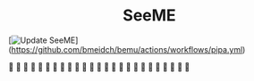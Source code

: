 
<h1 align="center"> SeeME </h1>

[![Update SeeME](https://github.com/bmeidch/bemu/actions/workflows/pipa.yml/badge.svg)]
(https://github.com/bmeidch/bemu/actions/workflows/pipa.yml)

🙂 🙂 🙂 🙂 🙂 🙂 🙂 🙂 🙂 🙂 🙂 🙂 🙂 🙂 🙂 🙂 🙂 🙂 🙂 🙂 🙂 🙂 🙂 🙂 🙂 
